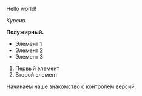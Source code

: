 Hello world!

*Курсив.*

**Полужирный.** 

* Элемент 1
* Элемент 2
* Элемент 3

1. Первый элемент
2. Второй элемент

Начинаем наше знакомство с контролем версий.
